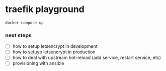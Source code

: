 traefik playground
===

```
docker-compose up
```

### next steps
- [ ] how to setup letsencrypt in development
- [ ] how to setuyp letsencrypt in production
- [ ] how to deal with upstream hot-reload (add service, restart service, etc)
- [ ] provisioning with ansible
